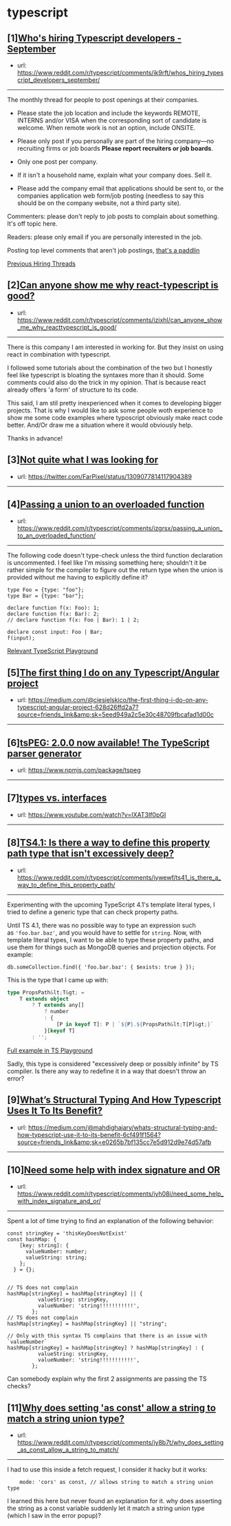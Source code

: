 # typescript
## [1][Who's hiring Typescript developers - September](https://www.reddit.com/r/typescript/comments/ik9rft/whos_hiring_typescript_developers_september/)
- url: https://www.reddit.com/r/typescript/comments/ik9rft/whos_hiring_typescript_developers_september/
---
The monthly thread for people to post openings at their companies.

* Please state the job location and include the keywords REMOTE, INTERNS and/or VISA when the corresponding sort of candidate is welcome. When remote work is not an option, include ONSITE.

* Please only post if you personally are part of the hiring company—no recruiting firms or job boards **Please report recruiters or job boards**. 

* Only one post per company. 

* If it isn't a household name, explain what your company does. Sell it.

* Please add the company email that applications should be sent to, or the companies application web form/job posting (needless to say this should be on the company website, not a third party site).


Commenters: please don't reply to job posts to complain about something. It's off topic here.

Readers: please only email if you are personally interested in the job. 

Posting top level comments that aren't job postings, [that's a paddlin](https://i.imgur.com/FxMKfnY.jpg)

[Previous Hiring Threads](https://www.reddit.com/r/typescript/search?sort=new&amp;restrict_sr=on&amp;q=flair%3AMonthly%2BHiring%2BThread)
## [2][Can anyone show me why react-typescript is good?](https://www.reddit.com/r/typescript/comments/izixhl/can_anyone_show_me_why_reacttypescript_is_good/)
- url: https://www.reddit.com/r/typescript/comments/izixhl/can_anyone_show_me_why_reacttypescript_is_good/
---
There is this company I am interested in working for. But they insist on using react in combination with typescript. 

I followed some tutorials about the combination of the two but I honestly feel like typescript is bloating the syntaxes more than it should. Some comments could also do the trick in my opinion. That is because react already offers 'a form' of structure to its code. 

This said, I am stil pretty inexperienced when it comes to developing bigger projects. That is why I would like to ask some people woth experience to show me some code examples where typoscript obviously make react code better. And/Or draw me a situation where it would obviously help. 

Thanks in advance!
## [3][Not quite what I was looking for](https://www.reddit.com/r/typescript/comments/iyur8c/not_quite_what_i_was_looking_for/)
- url: https://twitter.com/FarPixel/status/1309077814117904389
---

## [4][Passing a union to an overloaded function](https://www.reddit.com/r/typescript/comments/izgrsx/passing_a_union_to_an_overloaded_function/)
- url: https://www.reddit.com/r/typescript/comments/izgrsx/passing_a_union_to_an_overloaded_function/
---
The following code doesn't type-check unless the third function declaration is uncommented. I feel like I'm missing something here; shouldn't it be rather simple for the compiler to figure out the return type when the union is provided without me having to explicitly define it?

    type Foo = {type: "foo"};
    type Bar = {type: "bar"};

    declare function f(x: Foo): 1;
    declare function f(x: Bar): 2;
    // declare function f(x: Foo | Bar): 1 | 2;

    declare const input: Foo | Bar;
    f(input);

[Relevant TypeScript Playground](https://www.typescriptlang.org/play?#code/C4TwDgpgBAYg9nKBeKBvUkBcUBEAzBHAXwG4AoDaAIQEMAnZNS7HAI3uPLIBMIBjADb1oeAK4A7PsACWccVDwAKAB7Z4cAJTYAjOV6DhCiVNnylqqLTpaoAJnIB6B1H1C6I4zLkKVahFAAfS3obbUC7LldDPjkAZ2AoaXEwUWA-RCCrciUklOANEiA)
## [5][The first thing I do on any Typescript/Angular project](https://www.reddit.com/r/typescript/comments/izghe1/the_first_thing_i_do_on_any_typescriptangular/)
- url: https://medium.com/@ciesielskico/the-first-thing-i-do-on-any-typescript-angular-project-628d26ffd2a7?source=friends_link&amp;sk=5eed949a2c5e30c48709fbcafad1d00c
---

## [6][tsPEG: 2.0.0 now available! The TypeScript parser generator](https://www.reddit.com/r/typescript/comments/iz55ud/tspeg_200_now_available_the_typescript_parser/)
- url: https://www.npmjs.com/package/tspeg
---

## [7][types vs. interfaces](https://www.reddit.com/r/typescript/comments/iylqrr/types_vs_interfaces/)
- url: https://www.youtube.com/watch?v=IXAT3If0pGI
---

## [8][TS4.1: Is there a way to define this property path type that isn't excessively deep?](https://www.reddit.com/r/typescript/comments/iywewf/ts41_is_there_a_way_to_define_this_property_path/)
- url: https://www.reddit.com/r/typescript/comments/iywewf/ts41_is_there_a_way_to_define_this_property_path/
---
Experimenting with the upcoming TypeScript 4.1's template literal types, I tried to define a generic type that can check property paths.

Until TS 4.1, there was no possible way to type an expression such as `'foo.bar.baz'`, and you would have to settle for `string`. Now, with template literal types, I want to be able to type these property paths, and use them for things such as MongoDB queries and projection objects. For example:

`db.someCollection.find({ 'foo.bar.baz': { $exists: true } });`

This is the type that I came up with:

```ts
type PropsPath&lt;T&gt; =
    T extends object
        ? T extends any[]
            ? number
            : {
                [P in keyof T]: P | `${P}.${PropsPath&lt;T[P]&gt;}`
            }[keyof T]
        : '';
```

[Full example in TS Playground](https://www.typescriptlang.org/play?ts=4.1.0-dev.20200921#code/C4TwDgpgBACgTgezAZxgQ2ACwDwBUB8UAvAFBTlS5QQAewEAdgCbJQIBGAVhAMbBkVBAfkrU6jFlDQMQAbQC6AwcqgiGAVwC27CHCUqKALigBvfQeWyYUAJYMoAawggEAM0rzj1gD5QABgAkJjAAvgB0QfBIqBg4uFby+CF+5gYhsk4u7riKFsYA5PkA3CQkdvRwrmg80ADKCJoQuODQZoKuCAjGbQbsaHDGGtq6JYIh+n0AXsbsnQA2ENIl4yQ8CAzIwFBgXogo6FjY9Y3NkIREUPkdCMWlaxtbYIjcfDbrXv3ANmhz2ABKvAQcCY2Ci+1iRwaTRa+AANFAhjo4PhzqZ9FdOmE+nB8sYAIwkEJFIA)

Sadly, this type is considered "excessively deep or possibly infinite" by TS compiler. Is there any way to redefine it in a way that doesn't throw an error?
## [9][What’s Structural Typing And How Typescript Uses It To Its Benefit?](https://www.reddit.com/r/typescript/comments/iywrt5/whats_structural_typing_and_how_typescript_uses/)
- url: https://medium.com/@mahdighajary/whats-structural-typing-and-how-typescript-use-it-to-its-benefit-6cf491f1564?source=friends_link&amp;sk=e0265b7bf135cc7e5d912d9e74d57afb
---

## [10][Need some help with index signature and OR](https://www.reddit.com/r/typescript/comments/iyh08i/need_some_help_with_index_signature_and_or/)
- url: https://www.reddit.com/r/typescript/comments/iyh08i/need_some_help_with_index_signature_and_or/
---
Spent a lot of time trying to find an explanation of the following behavior:

    const stringKey = 'thisKeyDoesNotExist'
    const hashMap: {
        [key: string]: {
          valueNumber: number; 
          valueString: string;
        };
      } = {};
    
    
    // TS does not complain
    hashMap[stringKey] = hashMap[stringKey] || {
              valueString: stringKey,
              valueNumber: 'string!!!!!!!!!!!',
            };
    // TS does not complain
    hashMap[stringKey] = hashMap[stringKey] || "string";
    
    // Only with this syntax TS complains that there is an issue with `valueNumber`
    hashMap[stringKey] = hashMap[stringKey] ? hashMap[stringKey] : {
              valueString: stringKey,
              valueNumber: 'string!!!!!!!!!!!',
            };

Can somebody explain why the first 2 assignments are passing the TS checks?
## [11][Why does setting 'as const' allow a string to match a string union type?](https://www.reddit.com/r/typescript/comments/iy8b7t/why_does_setting_as_const_allow_a_string_to_match/)
- url: https://www.reddit.com/r/typescript/comments/iy8b7t/why_does_setting_as_const_allow_a_string_to_match/
---
I had to use this inside a fetch request, I consider it hacky but it works:

        mode: 'cors' as const, // allows string to match a string union type

I learned this here but never found an explanation for it. why does asserting the string as a const variable suddenly let it match a string union type (which I saw in the error popup)?
